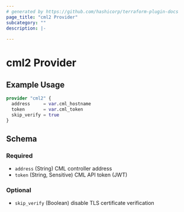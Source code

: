 ```yaml
---
# generated by https://github.com/hashicorp/terraform-plugin-docs
page_title: "cml2 Provider"
subcategory: ""
description: |-
  
---
```


# cml2 Provider



## Example Usage

```terraform
provider "cml2" {
  address     = var.cml_hostname
  token       = var.cml_token
  skip_verify = true
}
```

<!-- schema generated by tfplugindocs -->
## Schema

### Required

- `address` (String) CML controller address
- `token` (String, Sensitive) CML API token (JWT)

### Optional

- `skip_verify` (Boolean) disable TLS certificate verification
